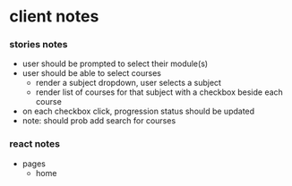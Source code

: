 # client notes


### stories notes
- user should be prompted to select their module(s)
- user should be able to select courses
    - render a subject dropdown, user selects a subject
    - render list of courses for that subject with a checkbox beside each course
- on each checkbox click, progression status should be updated
- note: should prob add search for courses

### react notes
- pages
    - home
